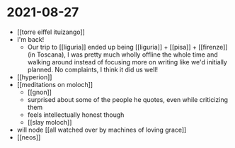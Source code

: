 # 2021-08-27

- [[torre eiffel ituizango]]
- I'm back!
  - Our trip to [[liguria]] ended up being [[liguria]] + [[pisa]] + [[firenze]] (in Toscana), I was pretty much wholly offline the whole time and walking around instead of focusing more on writing like we'd initially planned. No complaints, I think it did us well!
- [[hyperion]]
- [[meditations on moloch]]
  - [[gnon]]
  - surprised about some of the people he quotes, even while criticizing them
  - feels intellectually honest though
  - [[slay moloch]]
- will node [[all watched over by machines of loving grace]]
- [[neos]]
